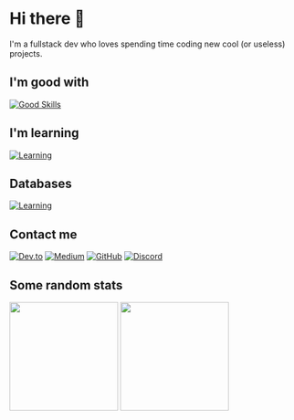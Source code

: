# Hi there 👋
I'm a fullstack dev who loves spending time coding new cool (or useless) projects.

## I'm good with
[![Good Skills](https://skillicons.dev/icons?i=typescript,nextjs,react,tailwind,py,js,css)](https://github.com/programordie2)

## I'm learning
[![Learning](https://skillicons.dev/icons?i=rust,unity,cpp,tensorflow)](https://github.com/programordie2)

## Databases
[![Learning](https://skillicons.dev/icons?i=postgres,mongodb,redis,sequelize)](https://github.com/programordie2)

## Contact me
[![Dev.to](https://skillicons.dev/icons?i=devto)](https://dev.to/programordie)
[![Medium](https://miro.medium.com/v2/resize:fill:48:48/10fd5c419ac61637245384e7099e131627900034828f4f386bdaa47a74eae156)](https://medium.com/@programordie)
[![GitHub](https://skillicons.dev/icons?i=github)](https://github.com/programordie2)
[![Discord](https://skillicons.dev/icons?i=discord)](https://discord.gg/qnKeb3zChH)

## Some random stats
<a><img src="https://github-readme-stats.vercel.app/api?username=programordie2&show_icons=true&theme=github_dark" align="center" height="190px" /></a>
<a><img src="https://github-readme-stats.vercel.app/api/top-langs/?username=programordie2&layout=compact&theme=github_dark" align="center" height="190px" /></a>
